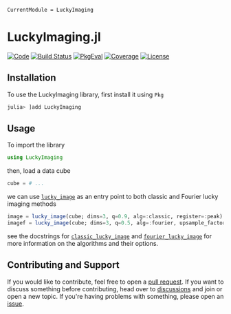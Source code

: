 ```@meta
CurrentModule = LuckyImaging
```

# LuckyImaging.jl

[![Code](https://img.shields.io/badge/Code-GitHub-black.svg)](https://github.com/JuliaHCI/LuckyImaging.jl)
[![Build Status](https://github.com/JuliaHCI/LuckyImaging.jl/workflows/CI/badge.svg?branch=main)](https://github.com/JuliaHCI/LuckyImaging.jl/actions)
[![PkgEval](https://juliaci.github.io/NanosoldierReports/pkgeval_badges/L/LuckyImaging.svg)](https://juliaci.github.io/NanosoldierReports/pkgeval_badges/report.html)
[![Coverage](https://codecov.io/gh/JuliaHCI/LuckyImaging.jl/branch/main/graph/badge.svg)](https://codecov.io/gh/JuliaHCI/LuckyImaging.jl)
[![License](https://img.shields.io/badge/License-MIT-yellow.svg)](https://github.com/JuliaHCI/LuckyImaging.jl/blob/main/LICENSE)

## Installation

To use the LuckyImaging library, first install it using `Pkg`

```julia
julia> ]add LuckyImaging
```

## Usage

To import the library

```julia
using LuckyImaging
```

then, load a data cube

```julia
cube = # ...
```

we can use [`lucky_image`](@ref) as an entry point to both classic and Fourier lucky imaging methods

```julia
image = lucky_image(cube; dims=3, q=0.9, alg=:classic, register=:peak)
imagef = lucky_image(cube; dims=3, q=0.5, alg=:fourier, upsample_factor=10)
```

see the docstrings for [`classic_lucky_image`](@ref) and [`fourier_lucky_image`](@ref) for more information on the algorithms and their options.

## Contributing and Support

If you would like to contribute, feel free to open a [pull request](https://github.com/juliahci/LuckyImaging.jl/pulls). If you want to discuss something before contributing, head over to [discussions](https://github.com/juliahci/LuckyImaging.jl/discussions) and join or open a new topic. If you're having problems with something, please open an [issue](https://github.com/juliahci/LuckyImaging.jl/issues).
